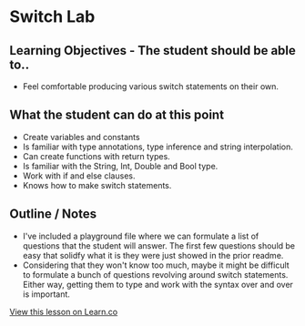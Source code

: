 # Switch Lab



## Learning Objectives - The student should be able to..

* Feel comfortable producing various switch statements on their own.



## What the student can do at this point 

* Create variables and constants
* Is familiar with type annotations, type inference and string interpolation.
* Can create functions with return types.
* Is familiar with the String, Int, Double and Bool type.
* Work with if and else clauses.
* Knows how to make switch statements.

## Outline / Notes

*  I've included a playground file where we can formulate a list of questions that the student will answer. The first few questions should be easy that solidfy what it is they were just showed in the prior readme.
* Considering that they won't know too much, maybe it might be difficult to formulate a bunch of questions revolving around switch statements. Either way, getting them to type and work with the syntax over and over is important.


<a href='https://learn.co/lessons/SwitchLab' data-visibility='hidden'>View this lesson on Learn.co</a>
